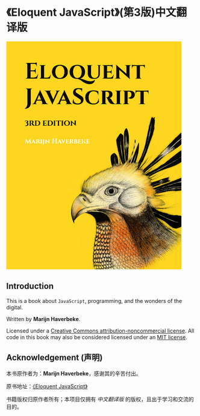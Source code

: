 # 《Eloquent JavaScript》(第3版)中文翻译版

![cover][cover]

## Introduction

This is a book about `JavaScript`, programming, and the wonders of the digital.

Written by **Marijn Haverbeke**.

Licensed under a [Creative Commons attribution-noncommercial license][cc]. All code in this book may also be considered licensed under an [MIT license][mit].

## Acknowledgement (声明)

本书原作者为：**Marijn Haverbeke**，感谢其的辛苦付出。

原书地址：[《Eloquent JavaScript》][ejs]

书籍版权归原作者所有；本项目仅拥有 *中文翻译版* 的版权，且出于学习和交流的目的。

[cover]: cover.jpg
[cc]: http://creativecommons.org/licenses/by-nc/3.0/
[mit]: http://opensource.org/licenses/MIT
[ejs]: http://eloquentjavascript.net/
